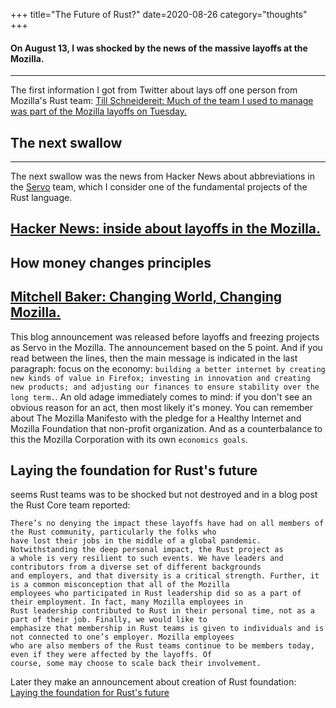 +++
title="The Future of Rust?"
date=2020-08-26
category="thoughts"
+++

#### On August 13, I was shocked by the news of the massive layoffs at the Mozilla.
---
The first information I got from Twitter about lays off one person from Mozilla's Rust team:
[Till Schneidereit: Much of the team I used to manage was part of the Mozilla layoffs on Tuesday.](https://twitter.com/tschneidereit/status/1293868141953667074)

## The next swallow
---
The next swallow was the news from Hacker News about abbreviations in the [Servo]( https://servo.org/) team, which I
consider one of the fundamental projects of the Rust language.

[Hacker News: inside about layoffs in the Mozilla.](https://news.ycombinator.com/item?id=24133342)
---

## How money changes principles
[Mitchell Baker: Changing World, Changing Mozilla.](https://blog.mozilla.org/blog/2020/08/11/changing-world-changing-mozilla)
---
This blog announcement was released before layoffs and freezing projects as Servo in the Mozilla. The announcement based
on the 5 point. And if you read between the lines, then the main message is indicated in the last paragraph: focus on
the economy: `building a better internet by creating new kinds of value in Firefox; investing in innovation and creating
new products; and adjusting our finances to ensure stability over the long term.`. An old adage immediately comes to
mind: if you don't see an obvious reason for an act, then most likely it's money. You can remember about The Mozilla
Manifesto with the pledge for a Healthy Internet and Mozilla Foundation that non-profit organization. And as a
counterbalance to this the Mozilla Corporation with its own `economics goals`.

## Laying the foundation for Rust's future
seems Rust teams was to be shocked but not destroyed and in a blog post the Rust Core team reported:
```
There’s no denying the impact these layoffs have had on all members of the Rust community, particularly the folks who
have lost their jobs in the middle of a global pandemic. Notwithstanding the deep personal impact, the Rust project as
a whole is very resilient to such events. We have leaders and contributors from a diverse set of different backgrounds
and employers, and that diversity is a critical strength. Further, it is a common misconception that all of the Mozilla
employees who participated in Rust leadership did so as a part of their employment. In fact, many Mozilla employees in
Rust leadership contributed to Rust in their personal time, not as a part of their job. Finally, we would like to
emphasize that membership in Rust teams is given to individuals and is not connected to one’s employer. Mozilla employees
who are also members of the Rust teams continue to be members today, even if they were affected by the layoffs. Of
course, some may choose to scale back their involvement.
```
Later they make an announcement about creation of Rust foundation:
[Laying the foundation for Rust's future](https://blog.rust-lang.org/2020/08/18/laying-the-foundation-for-rusts-future.html)
